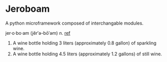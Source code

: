 # Jeroboam

A python microframework composed of interchangable modules.

jer·o·bo·am  (jĕr′ə-bō′əm) 
n. [ref](http://www.thefreedictionary.com/jeroboam)
1. A wine bottle holding 3 liters (approximately 0.8 gallon) of sparkling wine.
2. A wine bottle holding 4.5 liters (approximately 1.2 gallons) of still wine.





